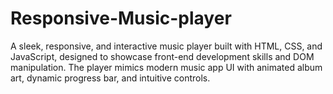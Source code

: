 # Responsive-Music-player
A sleek, responsive, and interactive music player built with HTML, CSS, and JavaScript, designed to showcase front-end development skills and DOM manipulation. The player mimics modern music app UI with animated album art, dynamic progress bar, and intuitive controls.
